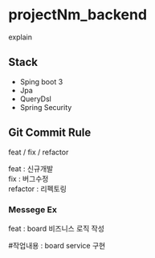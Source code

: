 # projectNm_backend
explain

## Stack
- Sping boot 3
- Jpa
- QueryDsl
- Spring Security



## Git Commit Rule
feat / fix / refactor  
  
feat : 신규개발  
fix : 버그수정  
refactor : 리펙토링   

### Messege Ex  
  
feat : board 비즈니스 로직 작성  
  
#작업내용 : board service 구현  
